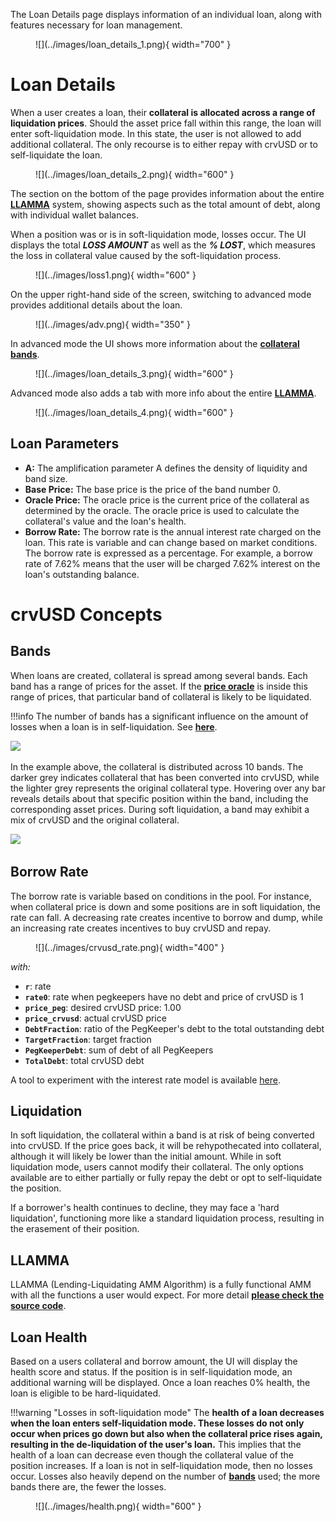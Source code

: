 The Loan Details page displays information of an individual loan, along with features necessary for loan management.

<figure markdown>
  ![](../images/loan_details_1.png){ width="700" }
  <figcaption></figcaption>
</figure>


# **Loan Details**

When a user creates a loan, their **collateral is allocated across a range of liquidation prices**. Should the asset price fall within this range, the loan will enter soft-liquidation mode. In this state, the user is not allowed to add additional collateral. The only recourse is to either repay with crvUSD or to self-liquidate the loan.

<figure markdown>
  ![](../images/loan_details_2.png){ width="600" }
  <figcaption></figcaption>
</figure>

The section on the bottom of the page provides information about the entire [**LLAMMA**](#llamma) system, showing aspects such as the total amount of debt, along with individual wallet balances.


When a position was or is in soft-liquidation mode, losses occur. The UI displays the total ***LOSS AMOUNT*** as well as the ***% LOST***, which measures the loss in collateral value caused by the soft-liquidation process.

<figure markdown>
  ![](../images/loss1.png){ width="600" }
  <figcaption></figcaption>
</figure>


On the upper right-hand side of the screen, switching to advanced mode provides additional details about the loan.

<figure markdown>
  ![](../images/adv.png){ width="350" }
  <figcaption></figcaption>
</figure>

In advanced mode the UI shows more information about the [**collateral bands**](#bands).

<figure markdown>
  ![](../images/loan_details_3.png){ width="600" }
  <figcaption></figcaption>
</figure>

Advanced mode also adds a tab with more info about the entire [**LLAMMA**](#llamma).

<figure markdown>
  ![](../images/loan_details_4.png){ width="600" }
  <figcaption></figcaption>
</figure>

## **Loan Parameters**

- **A:** The amplification parameter A defines the density of liquidity and band size.
- **Base Price:** The base price is the price of the band number 0.
- **Oracle Price:** The oracle price is the current price of the collateral as determined by the oracle. The oracle price is used to calculate the collateral's value and the loan's health.
- **Borrow Rate:** The borrow rate is the annual interest rate charged on the loan. This rate is variable and can change based on market conditions. The borrow rate is expressed as a percentage. For example, a borrow rate of 7.62% means that the user will be charged 7.62% interest on the loan's outstanding balance.


# **crvUSD Concepts**

## **Bands**

When loans are created, collateral is spread among several bands. Each band has a range of prices for the asset. If the [**price oracle**](../factory-pools/understanding-oracles.md) is inside this range of prices, that particular band of collateral is likely to be liquidated.

!!!info 
    The number of bands has a significant influence on the amount of losses when a loan is in self-liquidation. See [**here**](#loan-health).

![](https://2254922201-files.gitbook.io/~/files/v0/b/gitbook-x-prod.appspot.com/o/spaces%2F-MFA0rQI3SzfbVFgp3Ic%2Fuploads%2FyMhYzWHxwO8F9TobC61D%2Fimage.png?alt=media&token=1da21e96-9df2-4f47-b6c3-34d9d3cbefd4)

In the example above, the collateral is distributed across 10 bands. The darker grey indicates collateral that has been converted into crvUSD, while the lighter grey represents the original collateral type. Hovering over any bar reveals details about that specific position within the band, including the corresponding asset prices. During soft liquidation, a band may exhibit a mix of crvUSD and the original collateral.

![](https://2254922201-files.gitbook.io/~/files/v0/b/gitbook-x-prod.appspot.com/o/spaces%2F-MFA0rQI3SzfbVFgp3Ic%2Fuploads%2FZgFJQJm7ol1KmgK1BXXJ%2Fimage.png?alt=media&token=c05ef1d9-8918-4cf2-b041-a38716d9660d)

## **Borrow Rate**

The borrow rate is variable based on conditions in the pool. For instance, when collateral price is down and some positions are in soft liquidation, the rate can fall. A decreasing rate creates incentive to borrow and dump, while an increasing rate creates incentives to buy crvUSD and repay.

<figure markdown>
  ![](../images/crvusd_rate.png){ width="400" }
  <figcaption></figcaption>
</figure>

*with:*

- **`r`**:	rate
- **`rate0`**:	rate when pegkeepers have no debt and price of crvUSD is 1
- **`price_peg`**:	desired crvUSD price: 1.00
- **`price_crvusd`**:	actual crvUSD price
- **`DebtFraction`**:	ratio of the PegKeeper's debt to the total outstanding debt
- **`TargetFraction`**:	target fraction
- **`PegKeeperDebt`**:	sum of debt of all PegKeepers
- **`TotalDebt`**:	total crvUSD debt

A tool to experiment with the interest rate model is available [here](https://crvusd-rate.0xreviews.xyz/).


## **Liquidation**

In soft liquidation, the collateral within a band is at risk of being converted into crvUSD. If the price goes back, it will be rehypothecated into collateral, although it will likely be lower than the initial amount.  While in soft liquidation mode, users cannot modify their collateral. The only options available are to either partially or fully repay the debt or opt to self-liquidate the position.

If a borrower's health continues to decline, they may face a 'hard liquidation', functioning more like a standard liquidation process, resulting in the erasement of their position.

## **LLAMMA**

LLAMMA (Lending-Liquidating AMM Algorithm) is a fully functional AMM with all the functions a user would expect. For more detail [**please check the source code**](https://github.com/curvefi/curve-stablecoin/blob/master/contracts/AMM.vy).

## **Loan Health**

Based on a users collateral and borrow amount, the UI will display the health score and status. If the position is in self-liquidation mode, an additional warning will be displayed. Once a loan reaches 0% health, the loan is eligible to be hard-liquidated.

!!!warning "Losses in soft-liquidation mode"
    The **health of a loan decreases when the loan enters self-liquidation mode. These losses do not only occur when prices go down but also when the collateral price rises again, resulting in the de-liquidation of the user's loan.** This implies that the health of a loan can decrease even though the collateral value of the position increases. If a loan is not in self-liquidation mode, then no losses occur. Losses also heavily depend on the number of [**bands**](#bands) used; the more bands there are, the fewer the losses.

<figure markdown>
  ![](../images/health.png){ width="600" }
  <figcaption></figcaption>
</figure>
